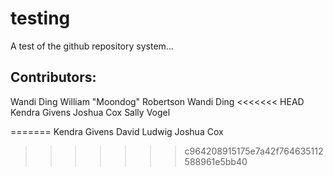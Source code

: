 # testing
A test of the github repository system...

## Contributors:
Wandi Ding
William "Moondog" Robertson
Wandi Ding
<<<<<<< HEAD
Kendra Givens 
Joshua Cox
Sally Vogel

=======
Kendra Givens
David Ludwig
Joshua Cox
>>>>>>> c964208915175e7a42f764635112588961e5bb40
